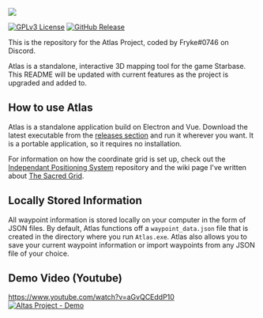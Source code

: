 ![](https://i.imgur.com/apTDwvA.png)

[![GPLv3 License](https://img.shields.io/static/v1?label=Licence&message=GPL%20v3&color=green)](https://opensource.org/licenses/) [![GitHub Release](https://img.shields.io/static/v1?label=Version&message=1.0.0&color=blue)]()

This is the repository for the Atlas Project, coded by Fryke#0746 on Discord.

Atlas is a standalone, interactive 3D mapping tool for the game Starbase. This README will be updated with current features as the project is upgraded and added to.

## How to use Atlas

Atlas is a standalone application build on Electron and Vue. Download the latest executable from the [releases section](https://github.com/Tmktahu/atlas/releases) and run it wherever you want. It is a portable application, so it requires no installation.

For information on how the coordinate grid is set up, check out the [Independant Positioning System](https://github.com/Tmktahu/IPS) repository and the wiki page I've written about [The Sacred Grid](https://github.com/Tmktahu/IPS/wiki/The-Sacred-Grid).

## Locally Stored Information

All waypoint information is stored locally on your computer in the form of JSON files. By default, Atlas functions off a `waypoint_data.json` file that is created in the directory where you run `Atlas.exe`. Atlas also allows you to save your current waypoint information or import waypoints from any JSON file of your choice.

## Demo Video (Youtube)

https://www.youtube.com/watch?v=aGvQCEddP10
<br>
[![Altas Project - Demo](https://i9.ytimg.com/vi/aGvQCEddP10/mqdefault.jpg?v=616f790f&amp;sqp=CICDvosG&amp;rs=AOn4CLCvkAVs56u7j5skgIzO7oSI-K-DFg)](https://www.youtube.com/watch?v=aGvQCEddP10)
